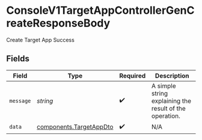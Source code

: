 # ConsoleV1TargetAppControllerGenCreateResponseBody

Create Target App Success


## Fields

| Field                                                              | Type                                                               | Required                                                           | Description                                                        |
| ------------------------------------------------------------------ | ------------------------------------------------------------------ | ------------------------------------------------------------------ | ------------------------------------------------------------------ |
| `message`                                                          | *string*                                                           | :heavy_check_mark:                                                 | A simple string explaining the result of the operation.            |
| `data`                                                             | [components.TargetAppDto](../../models/components/targetappdto.md) | :heavy_check_mark:                                                 | N/A                                                                |